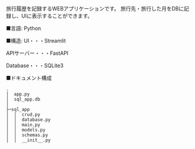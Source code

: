旅行履歴を記録するWEBアプリケーションです。
旅行先・旅行した月をDBに記録し、UIに表示することができます。

■言語:
Python

■構造:
UI・・・Streamlit

APIサーバー・・・FastAPI

Database・・・SQLite3


■ドキュメント構成
```
.
│  app.py
│  sql_app.db
│
├─sql_app
│  │  crud.py
│  │  database.py
│  │  main.py
│  │  models.py
│  │  schemas.py
│  │  __init__.py
```
